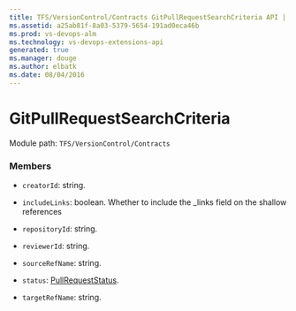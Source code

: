 ```yaml
---
title: TFS/VersionControl/Contracts GitPullRequestSearchCriteria API | Extensions for Visual Studio Team Services
ms.assetid: a25ab81f-8a03-5379-5654-191ad0eca46b
ms.prod: vs-devops-alm
ms.technology: vs-devops-extensions-api
generated: true
ms.manager: douge
ms.author: elbatk
ms.date: 08/04/2016
---
```


# GitPullRequestSearchCriteria

Module path: `TFS/VersionControl/Contracts`


### Members

* `creatorId`: string. 

* `includeLinks`: boolean. Whether to include the _links field on the shallow references

* `repositoryId`: string. 

* `reviewerId`: string. 

* `sourceRefName`: string. 

* `status`: [PullRequestStatus](../../../TFS/VersionControl/Contracts/PullRequestStatus.md). 

* `targetRefName`: string. 

